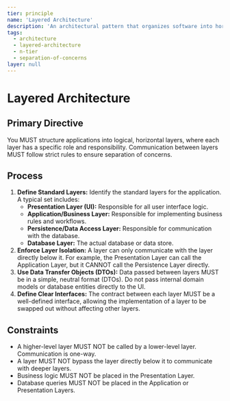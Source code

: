 ```yaml
---
tier: principle
name: 'Layered Architecture'
description: 'An architectural pattern that organizes software into horizontal layers, each with a specific responsibility. Layers can only communicate with adjacent layers.'
tags:
  - architecture
  - layered-architecture
  - n-tier
  - separation-of-concerns
layer: null
---
```


# Layered Architecture

## Primary Directive

You MUST structure applications into logical, horizontal layers, where each layer has a specific role and responsibility. Communication between layers MUST follow strict rules to ensure separation of concerns.

## Process

1.  **Define Standard Layers:** Identify the standard layers for the application. A typical set includes:
    - **Presentation Layer (UI):** Responsible for all user interface logic.
    - **Application/Business Layer:** Responsible for implementing business rules and workflows.
    - **Persistence/Data Access Layer:** Responsible for communication with the database.
    - **Database Layer:** The actual database or data store.
2.  **Enforce Layer Isolation:** A layer can only communicate with the layer directly below it. For example, the Presentation Layer can call the Application Layer, but it CANNOT call the Persistence Layer directly.
3.  **Use Data Transfer Objects (DTOs):** Data passed between layers MUST be in a simple, neutral format (DTOs). Do not pass internal domain models or database entities directly to the UI.
4.  **Define Clear Interfaces:** The contract between each layer MUST be a well-defined interface, allowing the implementation of a layer to be swapped out without affecting other layers.

## Constraints

- A higher-level layer MUST NOT be called by a lower-level layer. Communication is one-way.
- A layer MUST NOT bypass the layer directly below it to communicate with deeper layers.
- Business logic MUST NOT be placed in the Presentation Layer.
- Database queries MUST NOT be placed in the Application or Presentation Layers.
